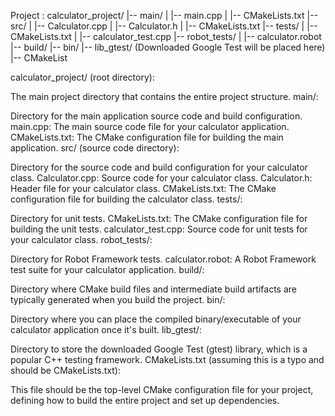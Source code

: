 Project : calculator_project/
          |-- main/
          |   |-- main.cpp
          |   |-- CMakeLists.txt
          |-- src/
          |   |-- Calculator.cpp
          |   |-- Calculator.h
          |   |-- CMakeLists.txt
          |-- tests/
          |   |-- CMakeLists.txt
          |   |-- calculator_test.cpp
          |-- robot_tests/
          |   |-- calculator.robot
          |-- build/
          |-- bin/
          |-- lib_gtest/ (Downloaded Google Test will be placed here)
          |-- CMakeList

calculator_project/ (root directory):

The main project directory that contains the entire project structure.
main/:

Directory for the main application source code and build configuration.
main.cpp: The main source code file for your calculator application.
CMakeLists.txt: The CMake configuration file for building the main application.
src/ (source code directory):

Directory for the source code and build configuration for your calculator class.
Calculator.cpp: Source code for your calculator class.
Calculator.h: Header file for your calculator class.
CMakeLists.txt: The CMake configuration file for building the calculator class.
tests/:

Directory for unit tests.
CMakeLists.txt: The CMake configuration file for building the unit tests.
calculator_test.cpp: Source code for unit tests for your calculator class.
robot_tests/:

Directory for Robot Framework tests.
calculator.robot: A Robot Framework test suite for your calculator application.
build/:

Directory where CMake build files and intermediate build artifacts are typically generated when you build the project.
bin/:

Directory where you can place the compiled binary/executable of your calculator application once it's built.
lib_gtest/:

Directory to store the downloaded Google Test (gtest) library, which is a popular C++ testing framework.
CMakeLists.txt (assuming this is a typo and should be CMakeLists.txt):

This file should be the top-level CMake configuration file for your project, defining how to build the entire project and set up dependencies.
